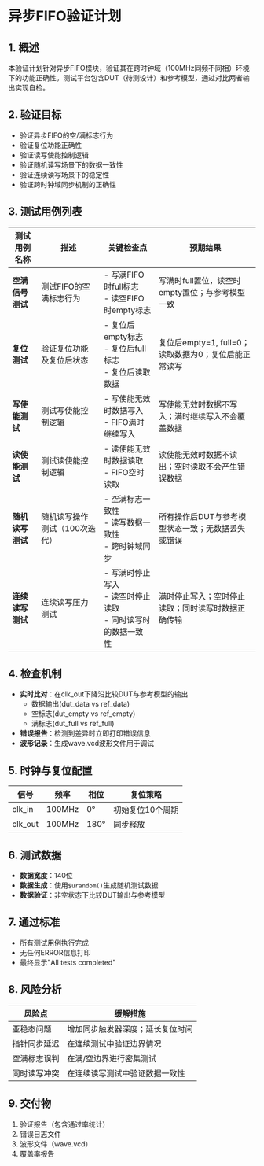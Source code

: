 # 异步FIFO验证计划

## 1. 概述
本验证计划针对异步FIFO模块，验证其在跨时钟域（100MHz同频不同相）环境下的功能正确性。测试平台包含DUT（待测设计）和参考模型，通过对比两者输出实现自检。

## 2. 验证目标
- 验证异步FIFO的空/满标志行为
- 验证复位功能正确性
- 验证读写使能控制逻辑
- 验证随机读写场景下的数据一致性
- 验证连续读写场景下的稳定性
- 验证跨时钟域同步机制的正确性

## 3. 测试用例列表

| 测试用例名称       | 描述                                                                 | 关键检查点                                                                 | 预期结果                                                                 |
|--------------------|----------------------------------------------------------------------|----------------------------------------------------------------------------|--------------------------------------------------------------------------|
| **空满信号测试**   | 测试FIFO的空满标志行为                                               | - 写满FIFO时full标志<br>- 读空FIFO时empty标志                              | 写满时full置位，读空时empty置位；与参考模型一致                           |
| **复位测试**       | 验证复位功能及复位后状态                                             | - 复位后empty标志<br>- 复位后full标志<br>- 复位后读取数据                  | 复位后empty=1, full=0；读取数据为0；复位后能正常读写                      |
| **写使能测试**     | 测试写使能控制逻辑                                                   | - 写使能无效时数据写入<br>- FIFO满时继续写入                               | 写使能无效时数据不写入；满时继续写入不会覆盖数据                          |
| **读使能测试**     | 测试读使能控制逻辑                                                   | - 读使能无效时数据读取<br>- FIFO空时读取                                   | 读使能无效时数据不读出；空时读取不会产生错误数据                          |
| **随机读写测试**   | 随机读写操作测试（100次迭代）                                        | - 空满标志一致性<br>- 读写数据一致性<br>- 跨时钟域同步                    | 所有操作后DUT与参考模型状态一致；无数据丢失或错误                         |
| **连续读写测试**   | 连续读写压力测试                                                     | - 写满时停止写入<br>- 读空时停止读取<br>- 同时读写时的数据一致性           | 满时停止写入；空时停止读取；同时读写时数据正确传输                        |

## 4. 检查机制
- **实时比对**：在clk_out下降沿比较DUT与参考模型的输出
  - 数据输出(dut_data vs ref_data)
  - 空标志(dut_empty vs ref_empty)
  - 满标志(dut_full vs ref_full)
- **错误报告**：检测到差异时立即打印错误信息
- **波形记录**：生成wave.vcd波形文件用于调试

## 5. 时钟与复位配置
| 信号     | 频率    | 相位     | 复位策略               |
|----------|---------|----------|------------------------|
| clk_in   | 100MHz  | 0°       | 初始复位10个周期       |
| clk_out  | 100MHz  | 180°     | 同步释放               |

## 6. 测试数据
- **数据宽度**：140位
- **数据生成**：使用`$urandom()`生成随机测试数据
- **数据验证**：非空状态下比较DUT输出与参考模型

## 7. 通过标准
- 所有测试用例执行完成
- 无任何ERROR信息打印
- 最终显示"All tests completed"

## 8. 风险分析
| 风险点                 | 缓解措施                                     |
|------------------------|----------------------------------------------|
| 亚稳态问题             | 增加同步触发器深度；延长复位时间             |
| 指针同步延迟           | 在连续测试中验证边界情况                     |
| 空满标志误判           | 在满/空边界进行密集测试                      |
| 同时读写冲突           | 在连续读写测试中验证数据一致性               |

## 9. 交付物
1. 验证报告（包含通过率统计）
2. 错误日志文件
3. 波形文件（wave.vcd）
4. 覆盖率报告
